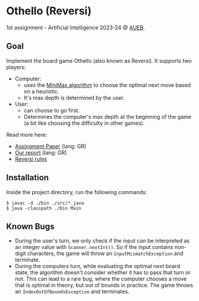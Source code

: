 Othello (Reversi)
=================
1st assignment - Artificial Intelligence 2023-24 @ [AUEB](https://aueb.gr).

Goal
----
Implement the board game Othello (also known as Reversi). It supports two
players:

* Computer:
  * uses the [MiniMax algorithm](https://en.wikipedia.org/wiki/Minimax) to
    choose the optimal next move based on a heuristic.
  * It's max depth is determined by the user.
* User:
  * can choose to go first.
  * Determines the computer's max depth at the beginning of the game (a bit
    like choosing the difficulty in other games).

Read more here:

* [Assingment Paper](ai_assignment1_description.pdf) (lang: GR)
* [Our report](report.pdf) (lang: GR)
* [Reversi rules](https://en.wikipedia.org/wiki/Reversi#Rules)

Installation
------------
Inside the project directory, run the following commands:

    $ javac -d ./bin ./src/*.java
    $ java -classpath ./bin Main

Known Bugs
----------
* During the user's turn, we only check if the input can be interpreted as an
  integer value with `Scanner.nextInt()`. So if the input contains non-digit
  characters, the game will throw an `InputMismatchException` and terminate.
* During the computers turn, while evaluating the optimal next board state, the
  algorithm doesn't consider whether it has to pass that turn or not. This can
  lead to a rare bug, where the computer chooses a move that is optimal in
  theory, but out of bounds in practice. The game throws an
  `IndexOutOfBoundsException` and terminates.


